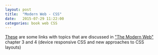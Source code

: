 ```yaml
---
layout: post
title:  "Modern Web - CSS"
date:   2015-07-29 11:22:00
categories: book web CSS
---
```


[These](http://www.one-tab.com/page/tx2S4luyRRGhO3Ga6Le2Xg) are some links with topics that are discussed in ["The Modern Web"](http://modernwebbook.com/) chapter 3 and 4 (device responsive CSS and new approaches to CSS layouts)
